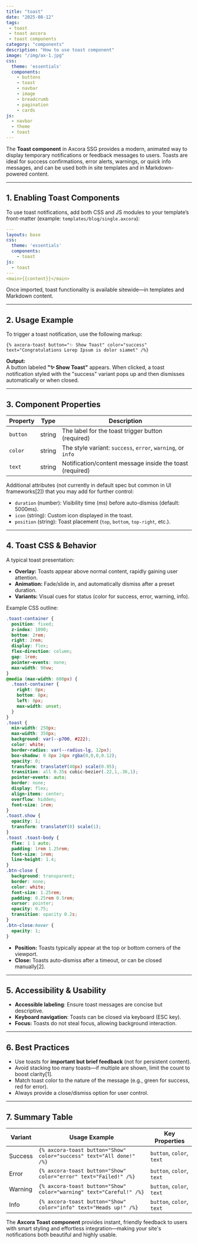 ```yaml
---
title: "toast"
date: "2025-08-12"
tags: 
 - toast
 - toast axcora
 - toast components
category: "components"
description: "How to use toast component"
image: "/img/ax-1.jpg"
css:
  theme: 'essentials'
  components:
    - buttons
    - toast
    - navbar
    - image
    - breadcrumb
    - pagination
    - cards
js:
  - navbar
  - theme
  - toast
---
```

The **Toast component** in Axcora SSG provides a modern, animated way to display temporary notifications or feedback messages to users. Toasts are ideal for success confirmations, error alerts, warnings, or quick info messages, and can be used both in site templates and in Markdown-powered content.

---

## 1. Enabling Toast Components

To use toast notifications, add both CSS and JS modules to your template’s front-matter (example: `templates/blog/single.axcora`):

```yaml
---
layouts: base
css:
  theme: 'essentials'
  components:
    - toast
js:
  - toast
---
<main>{{content}}</main>
```

Once imported, toast functionality is available sitewide—in templates and Markdown content.

---

## 2. Usage Example

To trigger a toast notification, use the following markup:

```text
{% axcora-toast button="✨ Show Toast" color="success" text="Congratulations Lorep Ipsum is dolor siamet" /%}
```

**Output:**  
A button labeled **"✨ Show Toast"** appears. When clicked, a toast notification styled with the "success" variant pops up and then dismisses automatically or when closed.

---

## 3. Component Properties

| Property  | Type   | Description                                                     |
|-----------|--------|-----------------------------------------------------------------|
| `button`  | string | The label for the toast trigger button (required)               |
| `color`   | string | The style variant: `success`, `error`, `warning`, or `info`     |
| `text`    | string | Notification/content message inside the toast (required)         |

Additional attributes (not currently in default spec but common in UI frameworks[2]) that you may add for further control:

- `duration` (number): Visibility time (ms) before auto-dismiss (default: 5000ms).
- `icon` (string): Custom icon displayed in the toast.
- `position` (string): Toast placement (`top`, `bottom`, `top-right`, etc.).

---

## 4. Toast CSS & Behavior

A typical toast presentation:

- **Overlay:** Toasts appear above normal content, rapidly gaining user attention.
- **Animation:** Fade/slide in, and automatically dismiss after a preset duration.
- **Variants:** Visual cues for status (color for success, error, warning, info).

Example CSS outline:

```css
.toast-container {
  position: fixed;
  z-index: 1090;
  bottom: 2rem;
  right: 2rem;
  display: flex;
  flex-direction: column;
  gap: 1rem;
  pointer-events: none;
  max-width: 90vw;
}
@media (max-width: 600px) {
  .toast-container {
    right: 8px;
    bottom: 8px;
    left: 8px;
    max-width: unset;
  }
}
.toast {
  min-width: 250px;
  max-width: 350px;
  background: var(--p700, #222);
  color: white;
  border-radius: var(--radius-lg, 12px);
  box-shadow: 0 8px 24px rgba(0,0,0,0.12);
  opacity: 0;
  transform: translateY(40px) scale(0.95);
  transition: all 0.35s cubic-bezier(.22,1,.36,1);
  pointer-events: auto;
  border: none;
  display: flex;
  align-items: center;
  overflow: hidden;
  font-size: 1rem;
}
.toast.show {
  opacity: 1;
  transform: translateY(0) scale(1);
}
.toast .toast-body {
  flex: 1 1 auto;
  padding: 1rem 1.25rem;
  font-size: 1rem;
  line-height: 1.4;
}
.btn-close {
  background: transparent;
  border: none;
  color: white;
  font-size: 1.25rem;
  padding: 0.25rem 0.5rem;
  cursor: pointer;
  opacity: 0.75;
  transition: opacity 0.2s;
}
.btn-close:hover {
  opacity: 1;
}
```

- **Position:** Toasts typically appear at the top or bottom corners of the viewport.
- **Close:** Toasts auto-dismiss after a timeout, or can be closed manually[2].

---

## 5. Accessibility & Usability

- **Accessible labeling**: Ensure toast messages are concise but descriptive.
- **Keyboard navigation**: Toasts can be closed via keyboard (ESC key).
- **Focus:** Toasts do not steal focus, allowing background interaction.

---

## 6. Best Practices

- Use toasts for **important but brief feedback** (not for persistent content).
- Avoid stacking too many toasts—if multiple are shown, limit the count to boost clarity[1].
- Match toast color to the nature of the message (e.g., green for success, red for error).
- Always provide a close/dismiss option for user control.

---

## 7. Summary Table

| Variant    | Usage Example                                                         | Key Properties              |
|------------|----------------------------------------------------------------------|----------------------------|
| Success    | `{% axcora-toast button="Show" color="success" text="All done!" /%}` | `button`, `color`, `text`  |
| Error      | `{% axcora-toast button="Show" color="error" text="Failed!" /%}`     | `button`, `color`, `text`  |
| Warning    | `{% axcora-toast button="Show" color="warning" text="Careful!" /%}`  | `button`, `color`, `text`  |
| Info       | `{% axcora-toast button="Show" color="info" text="Heads up!" /%}`    | `button`, `color`, `text`  |

The **Axcora Toast component** provides instant, friendly feedback to users with smart styling and effortless integration—making your site's notifications both beautiful and highly usable.